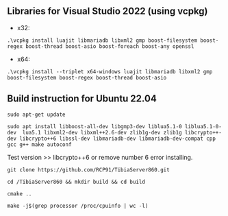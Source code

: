 ## Libraries for Visual Studio 2022 (using vcpkg)
- x32:
```
.\vcpkg install luajit libmariadb libxml2 gmp boost-filesystem boost-regex boost-thread boost-asio boost-foreach boost-any openssl
```

- x64:
```
.\vcpkg install --triplet x64-windows luajit libmariadb libxml2 gmp boost-filesystem boost-regex boost-thread boost-asio
```

## Build instruction for Ubuntu 22.04

```
sudo apt-get update
```

```
sudo apt install libboost-all-dev libgmp3-dev liblua5.1-0 liblua5.1-0-dev  lua5.1 libxml2-dev libxml++2.6-dev zlib1g-dev zlib1g libcrypto++-dev libcrypto++6 libssl-dev libmariadb-dev libmariadb-dev-compat cpp gcc g++ make autoconf
``` 
Test version >> libcrypto++6 or remove number 6 error installing.

```
git clone https://github.com/RCP91/TibiaServer860.git
```

```
cd /TibiaServer860 && mkdir build && cd build
```

```
cmake ..
```

```
make -j$(grep processor /proc/cpuinfo | wc -l)
```
